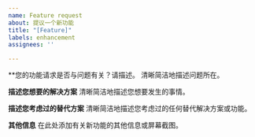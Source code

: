 ```yaml
---
name: Feature request
about: 提议一个新功能
title: "[Feature]"
labels: enhancement
assignees: ''

---
```


**您的功能请求是否与问题有关？请描述。
清晰简洁地描述问题所在。

**描述您想要的解决方案**
清晰简洁地描述您想要发生的事情。

**描述您考虑过的替代方案**
清晰简洁地描述您考虑过的任何替代解决方案或功能。

**其他信息**
在此处添加有关新功能的其他信息或屏幕截图。
